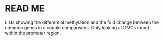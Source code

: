 # READ ME
Lists showing the differential methylation and the fold change between the common genes in a couple comparisons. Only looking at DMCs found within the promoter region.
